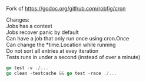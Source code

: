 Fork of https://godoc.org/github.com/robfig/cron  

Changes:  
Jobs has a context  
Jobs recover panic by default  
Can have a job that only run once using cron.Once  
Can change the *time.Location while running  
Do not sort all entries at evey iteration  
Tests runs in under a second (instead of over a minute)  

```go
go test -v ./...
go clean -testcache && go test -race ./...
```